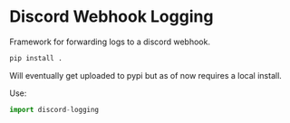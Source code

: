 # Discord Webhook Logging

Framework for forwarding logs to a discord webhook.

```bash
pip install .
```
Will eventually get uploaded to pypi but as of now requires a local install.

Use:
```python
import discord-logging
```
